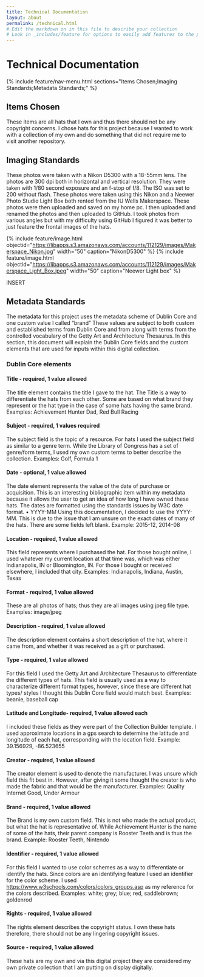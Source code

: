 ```yaml
---
title: Technical Documentation
layout: about
permalink: /technical.html
# Edit the markdown on in this file to describe your collection
# Look in _includes/feature for options to easily add features to the page
---
```

# Technical Documentation
{% include feature/nav-menu.html sections="Items Chosen;Imaging Standards;Metadata Standards;" %}
## Items Chosen
These items are all hats that I own and thus there should not be any copyright concerns.
I chose hats for this project because I wanted to work with a collection of my own and do something that did not require me to visit another repository.
## Imaging Standards
These photos were taken with a Nikon D5300 with a 18-55mm lens. The photos are 300 dpi both in horizontal and vertical resolution. They were taken with 1/80 second exposure and an f-stop of f/8. The ISO was set to 200 without flash.
These photos were taken using this Nikon and a Neewer Photo Studio Light Box both rented from the IU Wells Makerspace. 
These photos were then uploaded and saved on my home pc. I then uploaded and renamed the photos and then uploaded to GitHub.
I took photos from various angles but with my difficulty using GitHub I figured it was better to just feature the frontal images of the hats.

{% include feature/image.html objectid="https://libapps.s3.amazonaws.com/accounts/112129/images/Makerspace_Nikon.jpg" width="50" caption="NikonD5300" %}
{% include feature/image.html objectid="https://libapps.s3.amazonaws.com/accounts/112129/images/Makerspace_Light_Box.jpeg" width="50" caption="Neewer Light box" %}

INSERT

## Metadata Standards
The metadata for this project uses the metadata scheme of Dublin Core and one custom value I called “brand” These values are subject to both custom and established terms from Dublin Core and from along with terms from the controlled vocabulary of the Getty Art and Architecture Thesaurus.
In this section, this document will explain the Dublin Core fields and the custom elements that are used for inputs within this digital collection. 
 
### Dublin Core elements  
#### Title - required, 1 value allowed
The title element contains the title I gave to the hat. The Title is a way to differentiate the hats from each other. Some are based on what brand they represent or the hat type in the case of some hats having the same brand.  
Examples: Achievement Hunter Dad, Red Bull Racing
#### Subject - required, 1 values required
The subject field is the topic of a resource. For hats I used the subject field as similar to a genre term. While the Library of Congress has a set of genre/form terms, I used my own custom terms to better describe the collection.
Examples: Golf, Formula 1
#### Date - optional, 1 value allowed
The date element represents the value of the date of purchase or acquisition. This is an interesting bibliographic item within my metadata because it allows the user to get an idea of how long I have owned these hats. The dates are formatted using the standards issues by W3C date format. 
•	YYYY-MM
Using this documentation, I decided to use the YYYY-MM. This is due to the issue that I am unsure on the exact dates of many of the hats. There are some fields left blank. 
Example: 2015-12, 2014-08
#### Location - required, 1 value allowed
This field represents where I purchased the hat. For those bought online, I used whatever my current location at that time was, which was either Indianapolis, IN or Bloomington, IN. For those I bought or received elsewhere, I included that city.
Examples: Indianapolis, Indiana, Austin, Texas
#### Format - required, 1 value allowed
These are all photos of hats; thus they are all images using jpeg file type.
Examples: image/jpeg
#### Description - required, 1 value allowed
The description element contains a short description of the hat, where it came from, and whether it was received as a gift or purchased.
#### Type - required, 1 value allowed
For this field I used the Getty Art and Architecture Thesaurus to differentiate the different types of hats. This field is usually used as a way to characterize different format types, however, since these are different hat types/ styles I thought this Dublin Core field would match best.
Examples: beanie, baseball cap
#### Latitude and Longitude- required, 1 value allowed each
I included these fields as they were part of the Collection Builder template. I used approximate locations in a gps search to determine the latitude and longitude of each hat, corresponding with the location field.
Example: 39.156929, -86.523655
#### Creator - required, 1 value allowed
The creator element is used to denote the manufacturer. I was unsure which field this fit best in. However, after giving it some thought the creator is who made the fabric and that would be the manufacturer.
Examples: Quality Internet Good, Under Armour
#### Brand - required, 1 value allowed
The Brand is my own custom field. This is not who made the actual product, but what the hat is representative of. While Achievement Hunter is the name of some of the hats, their parent company is Rooster Teeth and is thus the brand.
Example: Rooster Teeth, Nintendo
#### Identifier - required, 1 value allowed
For this field I wanted to use color schemes as a way to differentiate or identify the hats. Since colors are an identifying feature I used an identifier for the color scheme. I used https://www.w3schools.com/colors/colors_groups.asp as my reference for the colors described.
Examples: white; grey; blue; red, saddlebrown; goldenrod
#### Rights - required, 1 value allowed
The rights element describes the copyright status. I own these hats therefore, there should not be any lingering copyright issues.
#### Source - required, 1 value allowed
These hats are my own and via this digital project they are considered my own private collection that I am putting on display digitally. 
